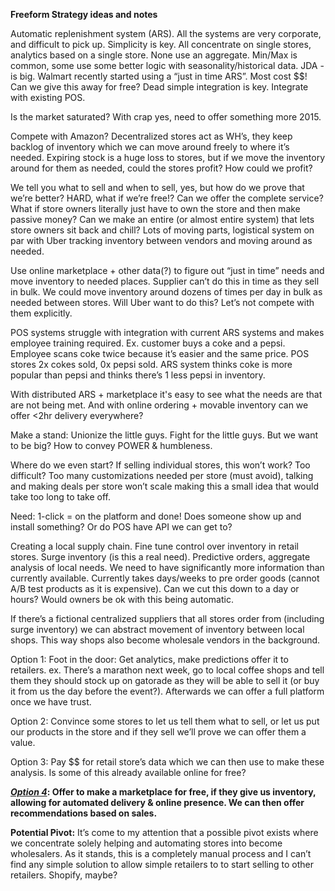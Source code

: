 **Freeform Strategy ideas and notes**

Automatic replenishment system (ARS). All the systems are very
corporate, and difficult to pick up. Simplicity is key. All concentrate
on single stores, analytics based on a single store. None use an
aggregate. Min/Max is common, some use some better logic with
seasonality/historical data. JDA - is big. Walmart recently started
using a “just in time ARS”. Most cost \$\$! Can we give this away for
free? Dead simple integration is key. Integrate with existing POS.

Is the market saturated? With crap yes, need to offer something more
2015.

Compete with Amazon? Decentralized stores act as WH’s, they keep backlog
of inventory which we can move around freely to where it’s needed.
Expiring stock is a huge loss to stores, but if we move the inventory
around for them as needed, could the stores profit? How could we profit?

We tell you what to sell and when to sell, yes, but how do we prove that
we’re better? HARD, what if we’re free!? Can we offer the complete
service? What if store owners literally just have to own the store and
then make passive money? Can we make an entire (or almost entire system)
that lets store owners sit back and chill? Lots of moving parts,
logistical system on par with Uber tracking inventory between vendors
and moving around as needed.

Use online marketplace + other data(?) to figure out “just in time”
needs and move inventory to needed places. Supplier can’t do this in
time as they sell in bulk. We could move inventory around dozens of
times per day in bulk as needed between stores. Will Uber want to do
this? Let’s not compete with them explicitly.

POS systems struggle with integration with current ARS systems and makes
employee training required. Ex. customer buys a coke and a pepsi.
Employee scans coke twice because it’s easier and the same price. POS
stores 2x cokes sold, 0x pepsi sold. ARS system thinks coke is more
popular than pepsi and thinks there’s 1 less pepsi in inventory.

With distributed ARS + marketplace it's easy to see what the needs are
that are not being met. And with online ordering + movable inventory can
we offer &lt;2hr delivery everywhere?

Make a stand: Unionize the little guys. Fight for the little guys. But
we want to be big? How to convey POWER & humbleness.

Where do we even start? If selling individual stores, this won’t work?
Too difficult? Too many customizations needed per store (must avoid),
talking and making deals per store won’t scale making this a small idea
that would take too long to take off.

Need: 1-click = on the platform and done! Does someone show up and
install something? Or do POS have API we can get to?

Creating a local supply chain. Fine tune control over inventory in
retail stores. Surge inventory (is this a real need). Predictive orders,
aggregate analysis of local needs. We need to have significantly more
information than currently available. Currently takes days/weeks to pre
order goods (cannot A/B test products as it is expensive). Can we cut
this down to a day or hours? Would owners be ok with this being
automatic.

If there’s a fictional centralized suppliers that all stores order from
(including surge inventory) we can abstract movement of inventory
between local shops. This way shops also become wholesale vendors in the
background.

Option 1: Foot in the door: Get analytics, make predictions offer it to
retailers. ex. There’s a marathon next week, go to local coffee shops
and tell them they should stock up on gatorade as they will be able to
sell it (or buy it from us the day before the event?). Afterwards we can
offer a full platform once we have trust.

Option 2: Convince some stores to let us tell them what to sell, or let
us put our products in the store and if they sell we’ll prove we can
offer them a value.

Option 3: Pay \$\$ for retail store’s data which we can then use to make
these analysis. Is some of this already available online for free?

**[*Option
4*](https://docs.google.com/document/d/1_9sXVEtDfaWJ_Tca2C3QPzpT3CxixuhDRES_18TjObg/edit):
Offer to make a marketplace for free, if they give us inventory,
allowing for automated delivery & online presence. We can then offer
recommendations based on sales.**

**Potential Pivot:** It’s come to my attention that a possible pivot
exists where we concentrate solely helping and automating stores into
become wholesalers. As it stands, this is a completely manual process
and I can’t find any simple solution to allow simple retailers to to
start selling to other retailers. Shopify, maybe?
